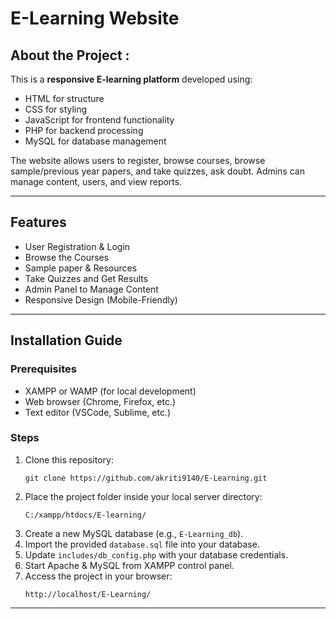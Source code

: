 # E-Learning Website

## About the Project :

This is a **responsive E-learning platform** developed using:

- HTML for structure
- CSS for styling
- JavaScript for frontend functionality
- PHP for backend processing
- MySQL for database management

The website allows users to register, browse courses, browse sample/previous year papers, and take quizzes, ask doubt. Admins can manage content, users, and view reports.

---


##  Features

- User Registration & Login  
- Browse the Courses  
-  Sample paper & Resources  
- Take Quizzes and Get Results  
- Admin Panel to Manage Content  
- Responsive Design (Mobile-Friendly)

---


## Installation Guide

### Prerequisites
- XAMPP or WAMP (for local development)
- Web browser (Chrome, Firefox, etc.)
- Text editor (VSCode, Sublime, etc.)

### Steps
1. Clone this repository:
    ```
    git clone https://github.com/akriti9140/E-Learning.git
    ```
2. Place the project folder inside your local server directory:
    ```
    C:/xampp/htdocs/E-learning/
    ```
3. Create a new MySQL database (e.g., `E-Learning_db`).
4. Import the provided `database.sql` file into your database.
5. Update `includes/db_config.php` with your database credentials.
6. Start Apache & MySQL from XAMPP control panel.
7. Access the project in your browser:
    ```
    http://localhost/E-Learning/
    ```

---





